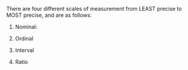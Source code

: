 <!-- Scale of Measurement --> 

There are four different scales of measurement from LEAST precise to MOST precise, and are as follows:

1. Nominal:  

2. Ordinal 

3. Interval 

4. Ratio 